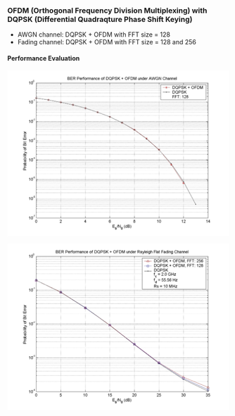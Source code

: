 ### OFDM (Orthogonal Frequency Division Multiplexing) with DQPSK (Differential Quadraqture Phase Shift Keying) 

* AWGN channel: DQPSK + OFDM with FFT size = 128
* Fading channel: DQPSK + OFDM with FFT size = 128 and 256

#### Performance Evaluation

![BER performance of DQPSK-OFDM in AWGN channel](images/ber_dqpsk_ofdm_awgn.jpg)

![BER performance of DQPSK-OFDM in fading channel](images/ber_dqpsk_ofdm_fading.jpg)
